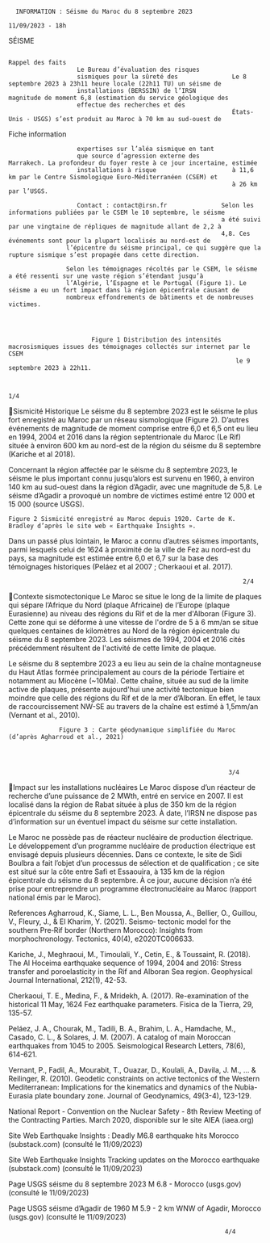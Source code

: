       INFORMATION : Séisme du Maroc du 8 septembre 2023
                                                                                                                            11/09/2023 - 18h
SÉISME




                                                                                              Rappel des faits
                       Le Bureau d’évaluation des risques
                       sismiques pour la sûreté des               Le 8 septembre 2023 à 23h11 heure locale (22h11 TU) un séisme de
                       installations (BERSSIN) de l’IRSN          magnitude de moment 6,8 (estimation du service géologique des
                       effectue des recherches et des
                                                                  États-Unis - USGS) s’est produit au Maroc à 70 km au sud-ouest de
Fiche information




                       expertises sur l’aléa sismique en tant
                       que source d’agression externe des         Marrakech. La profondeur du foyer reste à ce jour incertaine, estimée
                       installations à risque                     à 11,6 km par le Centre Sismologique Euro-Méditerranéen (CSEM) et
                                                                  à 26 km par l’USGS.

                       Contact : contact@irsn.fr               Selon les informations publiées par le CSEM le 10 septembre, le séisme
                                                               a été suivi par une vingtaine de répliques de magnitude allant de 2,2 à
                                                               4,8. Ces événements sont pour la plupart localisés au nord-est de
                    l’épicentre du séisme principal, ce qui suggère que la rupture sismique s’est propagée dans cette direction.

                    Selon les témoignages récoltés par le CSEM, le séisme a été ressenti sur une vaste région s’étendant jusqu’à
                    l’Algérie, l’Espagne et le Portugal (Figure 1). Le séisme a eu un fort impact dans la région épicentrale causant de
                    nombreux effondrements de bâtiments et de nombreuses victimes.




                           Figure 1 Distribution des intensités macrosismiques issues des témoignages collectés sur internet par le CSEM
                                                                   le 9 septembre 2023 à 22h11.


                                                                               1/4
Sismicité Historique
Le séisme du 8 septembre 2023 est le séisme le plus fort enregistré au Maroc par un réseau sismologique (Figure
2). D’autres événements de magnitude de moment comprise entre 6,0 et 6,5 ont eu lieu en 1994, 2004 et 2016
dans la région septentrionale du Maroc (Le Rif) située à environ 600 km au nord-est de la région du séisme du 8
septembre (Kariche et al 2018).

Concernant la région affectée par le séisme du 8 septembre 2023, le séisme le plus important connu jusqu’alors
est survenu en 1960, à environ 140 km au sud-ouest dans la région d’Agadir, avec une magnitude de 5,8.
Le séisme d’Agadir a provoqué un nombre de victimes estimé entre 12 000 et 15 000 (source USGS).




    Figure 2 Sismicité enregistré au Maroc depuis 1920. Carte de K. Bradley d’après le site web « Earthquake Insights ».



Dans un passé plus lointain, le Maroc a connu d’autres séismes importants, parmi lesquels celui de 1624 à
proximité de la ville de Fez au nord-est du pays, sa magnitude est estimée entre 6,0 et 6,7 sur la base des
témoignages historiques (Peláez et al 2007 ; Cherkaoui et al. 2017).




                                                                     2/4
Contexte sismotectonique
Le Maroc se situe le long de la limite de plaques qui sépare l’Afrique du Nord (plaque Africaine) de l’Europe
(plaque Eurasienne) au niveau des régions du Rif et de la mer d'Alboran (Figure 3). Cette zone qui se déforme à
une vitesse de l'ordre de 5 à 6 mm/an se situe quelques centaines de kilomètres au Nord de la région épicentrale
du séisme du 8 septembre 2023. Les séismes de 1994, 2004 et 2016 cités précédemment résultent de l'activité
de cette limite de plaque.

Le séisme du 8 septembre 2023 a eu lieu au sein de la chaîne montagneuse du Haut Atlas formée principalement
au cours de la période Tertiaire et notamment au Miocène (~10Ma). Cette chaîne, située au sud de la limite
active de plaques, présente aujourd'hui une activité tectonique bien moindre que celle des régions du Rif et de
la mer d’Alboran. En effet, le taux de raccourcissement NW-SE au travers de la chaîne est estimé à 1,5mm/an
(Vernant et al., 2010).




                  Figure 3 : Carte géodynamique simplifiée du Maroc (d’après Agharroud et al., 2021)




                                                                 3/4
Impact sur les installations nucléaires
Le Maroc dispose d’un réacteur de recherche d’une puissance de 2 MWth, entré en service en 2007. Il est localisé
dans la région de Rabat située à plus de 350 km de la région épicentrale du séisme du 8 septembre 2023. À date,
l’IRSN ne dispose pas d’information sur un éventuel impact du séisme sur cette installation.

Le Maroc ne possède pas de réacteur nucléaire de production électrique. Le développement d’un programme
nucléaire de production électrique est envisagé depuis plusieurs décennies. Dans ce contexte, le site de Sidi
Boulbra a fait l’objet d’un processus de sélection et de qualification ; ce site est situé sur la côte entre Safi et
Essaouira, à 135 km de la région épicentrale du séisme du 8 septembre. À ce jour, aucune décision n’a été prise
pour entreprendre un programme électronucléaire au Maroc (rapport national émis par le Maroc).




References
Agharroud, K., Siame, L. L., Ben Moussa, A., Bellier, O., Guillou, V., Fleury, J., & El Kharim, Y. (2021). Seismo‐
tectonic model for the southern Pre‐Rif border (Northern Morocco): Insights from morphochronology. Tectonics,
40(4), e2020TC006633.

Kariche, J., Meghraoui, M., Timoulali, Y., Cetin, E., & Toussaint, R. (2018). The Al Hoceima earthquake sequence
of 1994, 2004 and 2016: Stress transfer and poroelasticity in the Rif and Alboran Sea region. Geophysical Journal
International, 212(1), 42-53.

Cherkaoui, T. E., Medina, F., & Mridekh, A. (2017). Re-examination of the historical 11 May, 1624 Fez earthquake
parameters. Fisica de la Tierra, 29, 135-57.

Peláez, J. A., Chourak, M., Tadili, B. A., Brahim, L. A., Hamdache, M., Casado, C. L., & Solares, J. M. (2007). A
catalog of main Moroccan earthquakes from 1045 to 2005. Seismological Research Letters, 78(6), 614-621.

Vernant, P., Fadil, A., Mourabit, T., Ouazar, D., Koulali, A., Davila, J. M., ... & Reilinger, R. (2010). Geodetic
constraints on active tectonics of the Western Mediterranean: Implications for the kinematics and dynamics of
the Nubia-Eurasia plate boundary zone. Journal of Geodynamics, 49(3-4), 123-129.

National Report - Convention on the Nuclear Safety - 8th Review Meeting of the Contracting Parties. March 2020,
disponible sur le site AIEA (iaea.org)

Site Web Earthquake Insights : Deadly M6.8 earthquake hits Morocco (substack.com) (consulté le 11/09/2023)

Site Web Earthquake Insights       Tracking updates on the Morocco earthquake (substack.com) (consulté le
11/09/2023)

Page USGS séisme du 8 septembre 2023 M 6.8 - Morocco (usgs.gov) (consulté le 11/09/2023)

Page USGS séisme d’Agadir de 1960 M 5.9 - 2 km WNW of Agadir, Morocco (usgs.gov) (consulté le 11/09/2023)




                                                                4/4
